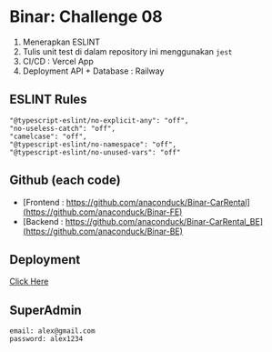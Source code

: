 # Binar: Challenge 08

1. Menerapkan ESLINT
2. Tulis unit test di dalam repository ini menggunakan `jest`
3. CI/CD : Vercel App
4. Deployment API + Database : Railway

## ESLINT Rules
```
"@typescript-eslint/no-explicit-any": "off",
"no-useless-catch": "off",
"camelcase": "off",
"@typescript-eslint/no-namespace": "off",
"@typescript-eslint/no-unused-vars": "off"
```

## Github (each code)
- [Frontend : https://github.com/anaconduck/Binar-CarRental](https://github.com/anaconduck/Binar-FE)
- [Backend : https://github.com/anaconduck/Binar-CarRental_BE](https://github.com/anaconduck/Binar-BE)

## Deployment
[Click Here](https://binar-cars-rental-black.vercel.app/)

## SuperAdmin
```
email: alex@gmail.com
password: alex1234
```
